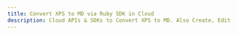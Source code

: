 ---title: Convert XPS to MD via Ruby SDK in Clouddescription: Cloud APIs & SDKs to Convert XPS to MD. Also Create, Edit & Render Microsoft Word & OpenOffice documents in the Cloud.---
